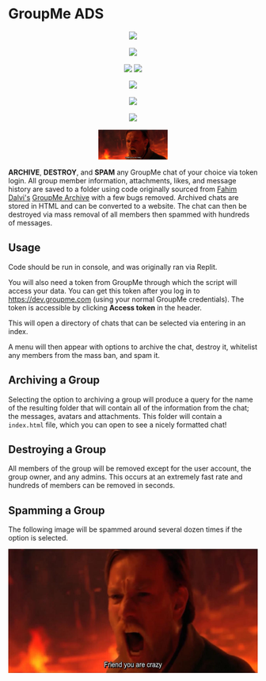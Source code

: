 # GroupMe ADS

<p align="center"><img src="https://coursedesignmatters.wordpress.com/wp-content/uploads/2016/12/groupme2012.png" height="50px"></img></p>

<p align="center"><img src="https://openclipart.org/image/800px/svg_to_png/211761/matt-icons_go-down.png" height="40px" style="line-height:50px"></img></p>

<p align="center"><img src="https://upload.wikimedia.org/wikipedia/commons/thumb/c/c9/JSON_vector_logo.svg/320px-JSON_vector_logo.svg.png" height="50px"></img> 
                  <img src="https://upload.wikimedia.org/wikipedia/commons/thumb/6/61/HTML5_logo_and_wordmark.svg/240px-HTML5_logo_and_wordmark.svg.png" height="50px"></img>
</p>

<p align="center"><img src="https://openclipart.org/image/800px/svg_to_png/211761/matt-icons_go-down.png" height="40px" style="line-height:50px"></img></p>

<p align="center"><img src="https://assets.stickpng.com/images/580b585b2edbce24c47b266b.png" height="60px" style="line-height:50px"></img></p>

<p align="center"><img src="https://openclipart.org/image/800px/svg_to_png/211761/matt-icons_go-down.png" height="40px" style="line-height:50px"></img></p>

<p align="center"><img src="assets/svc1tf91ugrz.jpg" height="60px" style="line-height:50px"></img></p>

**ARCHIVE**, **DESTROY**, and **SPAM** any GroupMe chat of your choice via token login. All group member information, attachments, likes, and message history are saved to a folder using code originally sourced from [Fahim Dalvi's](https://github.com/fdalvi/) [GroupMe Archive](https://github.com/fdalvi/groupme-archiver) with a few bugs removed. Archived chats are stored in HTML and can be converted to a website. The chat can then be destroyed via mass removal of all members then spammed with hundreds of messages.

## Usage
Code should be run in console, and was originally ran via Replit.

You will also need a token from GroupMe through which the script will access your data. You can get this token after you log in to https://dev.groupme.com (using your normal GroupMe credentials). The token is accessible by clicking **Access token** in the header. 

This will open a directory of chats that can be selected via entering in an index.

A menu will then appear with options to archive the chat, destroy it, whitelist any members from the mass ban, and spam it.

## Archiving a Group
Selecting the option to archiving a group will produce a query for the name of the resulting folder that will contain all of the information from the chat; the messages, avatars and attachments.
This folder will contain a `index.html` file, which you can open to see a nicely formatted chat!

## Destroying a Group
All members of the group will be removed except for the user account, the group owner, and any admins. This occurs at an extremely fast rate and hundreds of members can be removed in seconds.

## Spamming a Group
The following image will be spammed around several dozen times if the option is selected.

<p align="center"><img src="assets/svc1tf91ugrz.jpg" height="250px" style="line-height:50px"></img></p>
